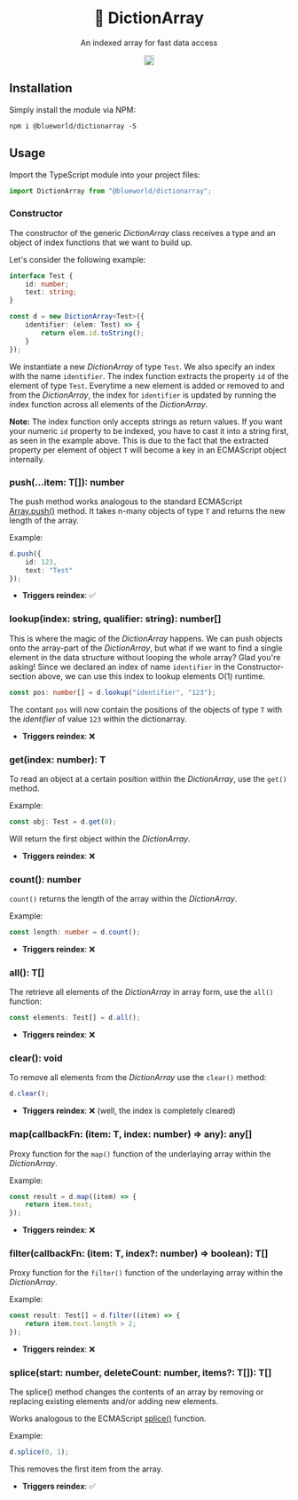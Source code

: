 <h1 align="center">📒 DictionArray</h1>
<p align="center">An indexed array for fast data access</p>
<p align="center">
	<a href="https://badge.fury.io/js/%40blueworld%2Fdictionarray">
		<img src="https://badge.fury.io/js/%40blueworld%2Fdictionarray.svg" alt="npm version" height="18">
	</a>
</p>

## Installation

Simply install the module via NPM:

`npm i @blueworld/dictionarray -S`

## Usage

Import the TypeScript module into your project files:

```typescript
import DictionArray from "@blueworld/dictionarray";
```

### Constructor

The constructor of the generic _DictionArray_ class receives a type and an object of index functions that we want to build up.

Let's consider the following example:

```typescript
interface Test {
	id: number;
	text: string;
}

const d = new DictionArray<Test>({
	identifier: (elem: Test) => {
		return elem.id.toString();
	}
});
```

We instantiate a new _DictionArray_ of type `Test`. We also specify an index with the name `identifier`. The index function extracts the property `id` of the element of type `Test`. Everytime a new element is added or removed to and from the _DictionArray_, the index for `identifier` is updated by running the index function across all elements of the _DictionArray_.

**Note:** The index function only accepts strings as return values. If you want your numeric `id` property to be indexed, you have to cast it into a string first, as seen in the example above.
This is due to the fact that the extracted property per element of object `T` will become a key in an ECMAScript object internally.

### push(...item: T[]): number

The push method works analogous to the standard ECMAScript [Array.push()](https://developer.mozilla.org/en-US/docs/Web/JavaScript/Reference/Global_Objects/Array/push) method. It takes n-many objects of type `T` and returns the new length of the array.

Example:

```typescript
d.push({
	id: 123,
	text: "Test"
});
```

* **Triggers reindex**: ✅

### lookup(index: string, qualifier: string): number[]

This is where the magic of the _DictionArray_ happens. We can push objects onto the array-part of the _DictionArray_, but what if we want to find a single element in the data structure without looping the whole array? Glad you're asking! Since we declared an index of name `identifier` in the Constructor-section above, we can use this index to lookup elements O(1) runtime.

```typescript
const pos: number[] = d.lookup("identifier", "123");
```

The contant `pos` will now contain the positions of the objects of type `T` with the _identifier_ of value `123` within the dictionarray.

* **Triggers reindex**: ❌

### get(index: number): T

To read an object at a certain position within the _DictionArray_, use the `get()` method.

Example:

```typescript
const obj: Test = d.get(0);
```

Will return the first object within the _DictionArray_.

* **Triggers reindex**: ❌

### count(): number

`count()` returns the length of the array within the _DictionArray_.

Example:

```typescript
const length: number = d.count();
```

* **Triggers reindex**: ❌

### all(): T[]

The retrieve all elements of the _DictionArray_ in array form, use the `all()` function:

```typescript
const elements: Test[] = d.all();
```

* **Triggers reindex**: ❌

### clear(): void

To remove all elements from the _DictionArray_ use the `clear()` method:

```typescript
d.clear();
```

* **Triggers reindex**: ❌ (well, the index is completely cleared)

### map(callbackFn: (item: T, index: number) => any): any[]

Proxy function for the `map()` function of the underlaying array within the _DictionArray_.

Example:

```typescript
const result = d.map((item) => {
	return item.text;
});
```

* **Triggers reindex**: ❌

### filter(callbackFn: (item: T, index?: number) => boolean): T[]

Proxy function for the `filter()` function of the underlaying array within the _DictionArray_.

Example:

```typescript
const result: Test[] = d.filter((item) => {
	return item.text.length > 2;
});
```

* **Triggers reindex**: ❌

### splice(start: number, deleteCount: number, items?: T[]): T[]

The splice() method changes the contents of an array by removing or replacing existing elements and/or adding new elements.

Works analogous to the ECMAScript [splice()](https://developer.mozilla.org/en-US/docs/Web/JavaScript/Reference/Global_Objects/Array/splice) function.

Example:

```typescript
d.splice(0, 1);
```

This removes the first item from the array.

* **Triggers reindex**: ✅
